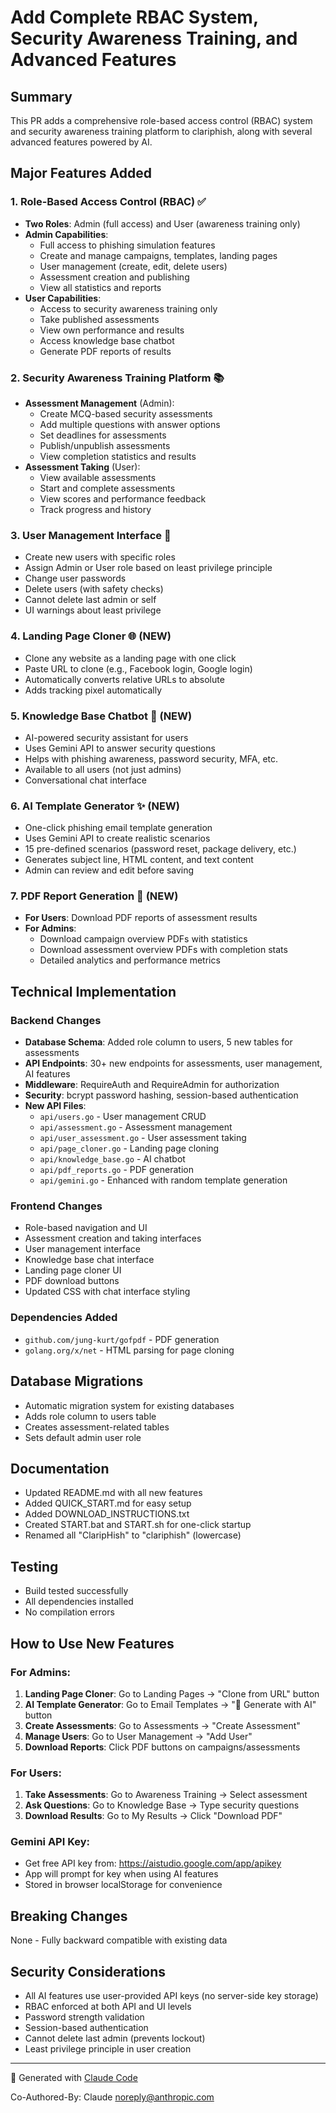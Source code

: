 # Add Complete RBAC System, Security Awareness Training, and Advanced Features

## Summary

This PR adds a comprehensive role-based access control (RBAC) system and security awareness training platform to clariphish, along with several advanced features powered by AI.

## Major Features Added

### 1. Role-Based Access Control (RBAC) ✅
- **Two Roles**: Admin (full access) and User (awareness training only)
- **Admin Capabilities**:
  - Full access to phishing simulation features
  - Create and manage campaigns, templates, landing pages
  - User management (create, edit, delete users)
  - Assessment creation and publishing
  - View all statistics and reports
- **User Capabilities**:
  - Access to security awareness training only
  - Take published assessments
  - View own performance and results
  - Access knowledge base chatbot
  - Generate PDF reports of results

### 2. Security Awareness Training Platform 📚
- **Assessment Management** (Admin):
  - Create MCQ-based security assessments
  - Add multiple questions with answer options
  - Set deadlines for assessments
  - Publish/unpublish assessments
  - View completion statistics and results
- **Assessment Taking** (User):
  - View available assessments
  - Start and complete assessments
  - View scores and performance feedback
  - Track progress and history

### 3. User Management Interface 👥
- Create new users with specific roles
- Assign Admin or User role based on least privilege principle
- Change user passwords
- Delete users (with safety checks)
- Cannot delete last admin or self
- UI warnings about least privilege

### 4. Landing Page Cloner 🌐 (NEW)
- Clone any website as a landing page with one click
- Paste URL to clone (e.g., Facebook login, Google login)
- Automatically converts relative URLs to absolute
- Adds tracking pixel automatically

### 5. Knowledge Base Chatbot 🤖 (NEW)
- AI-powered security assistant for users
- Uses Gemini API to answer security questions
- Helps with phishing awareness, password security, MFA, etc.
- Available to all users (not just admins)
- Conversational chat interface

### 6. AI Template Generator ✨ (NEW)
- One-click phishing email template generation
- Uses Gemini API to create realistic scenarios
- 15 pre-defined scenarios (password reset, package delivery, etc.)
- Generates subject line, HTML content, and text content
- Admin can review and edit before saving

### 7. PDF Report Generation 📄 (NEW)
- **For Users**: Download PDF reports of assessment results
- **For Admins**:
  - Download campaign overview PDFs with statistics
  - Download assessment overview PDFs with completion stats
  - Detailed analytics and performance metrics

## Technical Implementation

### Backend Changes
- **Database Schema**: Added role column to users, 5 new tables for assessments
- **API Endpoints**: 30+ new endpoints for assessments, user management, AI features
- **Middleware**: RequireAuth and RequireAdmin for authorization
- **Security**: bcrypt password hashing, session-based authentication
- **New API Files**:
  - `api/users.go` - User management CRUD
  - `api/assessment.go` - Assessment management
  - `api/user_assessment.go` - User assessment taking
  - `api/page_cloner.go` - Landing page cloning
  - `api/knowledge_base.go` - AI chatbot
  - `api/pdf_reports.go` - PDF generation
  - `api/gemini.go` - Enhanced with random template generation

### Frontend Changes
- Role-based navigation and UI
- Assessment creation and taking interfaces
- User management interface
- Knowledge base chat interface
- Landing page cloner UI
- PDF download buttons
- Updated CSS with chat interface styling

### Dependencies Added
- `github.com/jung-kurt/gofpdf` - PDF generation
- `golang.org/x/net` - HTML parsing for page cloning

## Database Migrations
- Automatic migration system for existing databases
- Adds role column to users table
- Creates assessment-related tables
- Sets default admin user role

## Documentation
- Updated README.md with all new features
- Added QUICK_START.md for easy setup
- Added DOWNLOAD_INSTRUCTIONS.txt
- Created START.bat and START.sh for one-click startup
- Renamed all "ClaripHish" to "clariphish" (lowercase)

## Testing
- Build tested successfully
- All dependencies installed
- No compilation errors

## How to Use New Features

### For Admins:
1. **Landing Page Cloner**: Go to Landing Pages → "Clone from URL" button
2. **AI Template Generator**: Go to Email Templates → "🤖 Generate with AI" button
3. **Create Assessments**: Go to Assessments → "Create Assessment"
4. **Manage Users**: Go to User Management → "Add User"
5. **Download Reports**: Click PDF buttons on campaigns/assessments

### For Users:
1. **Take Assessments**: Go to Awareness Training → Select assessment
2. **Ask Questions**: Go to Knowledge Base → Type security questions
3. **Download Results**: Go to My Results → Click "Download PDF"

### Gemini API Key:
- Get free API key from: https://aistudio.google.com/app/apikey
- App will prompt for key when using AI features
- Stored in browser localStorage for convenience

## Breaking Changes
None - Fully backward compatible with existing data

## Security Considerations
- All AI features use user-provided API keys (no server-side key storage)
- RBAC enforced at both API and UI levels
- Password strength validation
- Session-based authentication
- Cannot delete last admin (prevents lockout)
- Least privilege principle in user creation

---

🤖 Generated with [Claude Code](https://claude.com/claude-code)

Co-Authored-By: Claude <noreply@anthropic.com>
